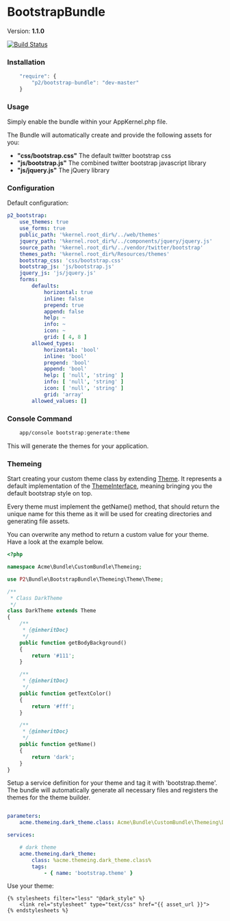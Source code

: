 BootstrapBundle
===============

Version: **1.1.0**

[![Build Status](https://travis-ci.org/phillies2k/bootstrap-bundle.png?branch=master)](https://travis-ci.org/phillies2k/bootstrap-bundle)

### Installation

```javascript
    "require": {
        "p2/bootstrap-bundle": "dev-master"
    }
```

### Usage

Simply enable the bundle within your AppKernel.php file.

The Bundle will automatically create and provide the following assets for you:
* **"css/bootstrap.css"**
  The default twitter bootstrap css
* **"js/bootstrap.js"**
  The combined twitter bootstrap javascript library
* **"js/jquery.js"**
  The jQuery library


### Configuration

Default configuration:
```yaml
p2_bootstrap:
    use_themes: true
    use_forms: true
    public_path: '%kernel.root_dir%/../web/themes'
    jquery_path: '%kernel.root_dir%/../components/jquery/jquery.js'
    source_path: '%kernel.root_dir%/../vendor/twitter/bootstrap'
    themes_path: '%kernel.root_dir%/Resources/themes'
    bootstrap_css: 'css/bootstrap.css'
    bootstrap_js: 'js/bootstrap.js'
    jquery_js: 'js/jquery.js'
    forms:
        defaults:
            horizontal: true
            inline: false
            prepend: true
            append: false
            help: ~
            info: ~
            icon: ~
            grid: [ 4, 8 ]
        allowed_types:
            horizontal: 'bool'
            inline: 'bool'
            prepend: 'bool'
            append: 'bool'
            help: [ 'null', 'string' ]
            info: [ 'null', 'string' ]
            icon: [ 'null', 'string' ]
            grid: 'array'
        allowed_values: []
```

### Console Command

```bash
    app/console bootstrap:generate:theme
```

This will generate the themes for your application.

### Themeing

Start creating your custom theme class by extending [Theme](Themeing/Theme.php). It represents a default implementation of the [ThemeInterface](Themeing/ThemeInterface.php), meaning bringing you the default bootstrap style on top.

Every theme must implement the getName() method, that should return the unique name for this theme as it will be used for creating directories and generating file assets.

You can overwrite any method to return a custom value for your theme. Have a look at the example below.

```php
<?php

namespace Acme\Bundle\CustomBundle\Themeing;

use P2\Bundle\BootstrapBundle\Themeing\Theme\Theme;

/**
 * Class DarkTheme
 */
class DarkTheme extends Theme
{
    /**
     * {@inheritDoc}
     */
    public function getBodyBackground()
    {
        return '#111';
    }

    /**
     * {@inheritDoc}
     */
    public function getTextColor()
    {
        return '#fff';
    }

    /**
     * {@inheritDoc}
     */
    public function getName()
    {
        return 'dark';
    }
}

```
Setup a service definition for your theme and tag it with 'bootstrap.theme'. The bundle will automatically generate all
necessary files and registers the themes for the theme builder.

```yaml

parameters:
    acme.themeing.dark_theme.class: Acme\Bundle\CustomBundle\Themeing\DarkTheme

services:

    # dark theme
    acme.themeing.dark_theme:
        class: %acme.themeing.dark_theme.class%
        tags:
            - { name: 'bootstrap.theme' }

```

Use your theme:

```twig
{% stylesheets filter="less" "@dark_style" %}
    <link rel="stylesheet" type="text/css" href="{{ asset_url }}">
{% endstylesheets %}
```

